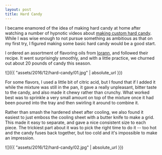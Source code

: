 ```yaml
---
layout: post
title: Hard Candy
---
```

I became enamored of the idea of making hard candy at home after watching a
number of hypnotic videos about
[making custom hard candy](https://www.youtube.com/watch?v=8-3Xe7RMg3w). While
I was wise enough to not pursue something as ambitious as that on my first try,
I figured making some basic hard candy would be a good start.

I ordered an assortment of flavoring oils from
[lorann](http://www.lorannoils.com/), and followed their recipe. It went
surprisingly smoothly, and with a little practice, we churned out about 20
pounds of candy this season.

![]({{ "assets/2016/12/hard-candy/01.jpg" | absolute_url }})

For some flavors, I used a little bit of citric acid, but I found that if I
added it while the mixture was still in the pan, it gave a really unpleasant,
bitter taste to the candy, and also made it chewy rather than crunchy. What
worked best was to sprinkle a very small amount on top of the mixture once it
had been poured into the tray and then swirling it around to combine it.

Rather than smash the hardened sheet after cooling, we also found it easiest to
just emboss the cooling sheet with a butter knife to make a grid. This made it
easy to separate, and gave a nice consistent size to each piece. The trickiest
part about it was to pick the right time to do it -- too hot and the candy
fuses back together, but too cold and it's impossible to make an impression.

![]({{ "assets/2016/12/hard-candy/02.jpg" | absolute_url }})
